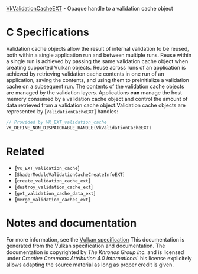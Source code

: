 [VkValidationCacheEXT](https://www.khronos.org/registry/vulkan/specs/1.3-extensions/man/html/VkValidationCacheEXT.html) - Opaque handle to a validation cache object

# C Specifications
Validation cache objects allow the result of internal validation to be
reused, both within a single application run and between multiple runs.
Reuse within a single run is achieved by passing the same validation cache
object when creating supported Vulkan objects.
Reuse across runs of an application is achieved by retrieving validation
cache contents in one run of an application, saving the contents, and using
them to preinitialize a validation cache on a subsequent run.
The contents of the validation cache objects are managed by the validation
layers.
Applications  **can**  manage the host memory consumed by a validation cache
object and control the amount of data retrieved from a validation cache
object.Validation cache objects are represented by [`ValidationCacheEXT`]
handles:
```c
// Provided by VK_EXT_validation_cache
VK_DEFINE_NON_DISPATCHABLE_HANDLE(VkValidationCacheEXT)
```

# Related
- [`VK_EXT_validation_cache`]
- [`ShaderModuleValidationCacheCreateInfoEXT`]
- [`create_validation_cache_ext`]
- [`destroy_validation_cache_ext`]
- [`get_validation_cache_data_ext`]
- [`merge_validation_caches_ext`]

# Notes and documentation
For more information, see the [Vulkan specification](https://www.khronos.org/registry/vulkan/specs/1.3-extensions/html/vkspec.html)
This documentation is generated from the Vulkan specification and documentation.
The documentation is copyrighted by *The Khronos Group Inc.* and is licensed under *Creative Commons Attribution 4.0 International*.
his license explicitely allows adapting the source material as long as proper credit is given.
        